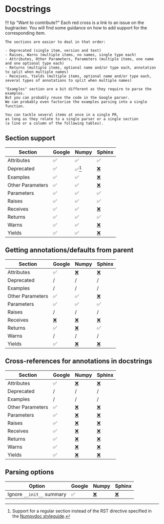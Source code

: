 # Docstrings

!!! tip "Want to contribute?"
    Each red cross is a link to an issue on the bugtracker.
    You will find some guidance on how to add support for the corresponding item.

    The sections are easier to deal in that order:

    - Deprecated (single item, version and text)
    - Raises, Warns (multiple items, no names, single type each)
    - Attributes, Other Parameters, Parameters (multiple items, one name and one optional type each)
    - Returns (multiple items, optional name and/or type each, annotation to split when multiple names)
    - Receives, Yields (multiple items, optional name and/or type each, several types of annotations to split when multiple names)

    "Examples" section are a bit different as they require to parse the examples.
    But you can probably reuse the code in the Google parser.
    We can probably even factorize the examples parsing into a single function.

    You can tackle several items at once in a single PR,
    as long as they relate to a single parser or a single section
    (a line or a column of the following tables).

## Section support

Section          | Google | Numpy | Sphinx
---------------- | ------ | ----- | ------
Attributes       | ✅     | ✅    | ✅
Deprecated       | ✅     | ✅[^1]| [❌][issue-section-sphinx-deprecated]
Examples         | ✅     | ✅    | [❌][issue-section-sphinx-examples]
Other Parameters | ✅     | ✅    | [❌][issue-section-sphinx-other-parameters]
Parameters       | ✅     | ✅    | ✅
Raises           | ✅     | ✅    | ✅
Receives         | ✅     | ✅    | [❌][issue-section-sphinx-receives]
Returns          | ✅     | ✅    | ✅
Warns            | ✅     | ✅    | [❌][issue-section-sphinx-warns]
Yields           | ✅     | ✅    | [❌][issue-section-sphinx-yields]

[^1]: Support for a regular section instead of the RST directive specified in the [Numpydoc styleguide](https://numpydoc.readthedocs.io/en/latest/format.html#deprecation-warning).


[issue-section-sphinx-deprecated]: https://github.com/mkdocstrings/griffe/issues/6
[issue-section-sphinx-examples]: https://github.com/mkdocstrings/griffe/issues/7
[issue-section-sphinx-other-parameters]: https://github.com/mkdocstrings/griffe/issues/27
[issue-section-sphinx-receives]: https://github.com/mkdocstrings/griffe/issues/8
[issue-section-sphinx-warns]: https://github.com/mkdocstrings/griffe/issues/9
[issue-section-sphinx-yields]: https://github.com/mkdocstrings/griffe/issues/10

## Getting annotations/defaults from parent

Section          | Google                             | Numpy                               | Sphinx
---------------- | ---------------------------------- | ----------------------------------- | ------
Attributes       | ✅                                 | [❌][issue-parent-numpy-attributes] | [❌][issue-parent-sphinx-attributes]
Deprecated       | /                                  | /                                   | /
Examples         | /                                  | /                                   | /
Other Parameters | ✅                                 | ✅                                  | [❌][issue-parent-sphinx-other-parameters]
Parameters       | ✅                                 | ✅                                  | ✅
Raises           | /                                  | /                                   | /
Receives         | [❌][issue-parent-google-receives] | [❌][issue-parent-numpy-receives]   | [❌][issue-parent-sphinx-receives]
Returns          | ✅                                 | [❌][issue-parent-numpy-returns]    | ✅
Warns            | /                                  | /                                   | /
Yields           | ✅                                 | [❌][issue-parent-numpy-yields]     | [❌][issue-parent-sphinx-yields]

[issue-parent-google-receives]: https://github.com/mkdocstrings/griffe/issues/28

[issue-parent-numpy-attributes]: https://github.com/mkdocstrings/griffe/issues/29
[issue-parent-numpy-receives]: https://github.com/mkdocstrings/griffe/issues/30
[issue-parent-numpy-returns]: https://github.com/mkdocstrings/griffe/issues/31
[issue-parent-numpy-yields]: https://github.com/mkdocstrings/griffe/issues/32

[issue-parent-sphinx-attributes]: https://github.com/mkdocstrings/griffe/issues/33
[issue-parent-sphinx-other-parameters]: https://github.com/mkdocstrings/griffe/issues/34
[issue-parent-sphinx-receives]: https://github.com/mkdocstrings/griffe/issues/35
[issue-parent-sphinx-yields]: https://github.com/mkdocstrings/griffe/issues/36

## Cross-references for annotations in docstrings

Section          | Google | Numpy                                     | Sphinx
---------------- | ------ | ----------------------------------------- | ------
Attributes       | ✅     | [❌][issue-xref-numpy-attributes]       | [❌][issue-xref-sphinx-attributes]
Deprecated       | /      | /                                         | /
Examples         | /      | /                                         | /
Other Parameters | ✅     | [❌][issue-xref-numpy-other-parameters] | [❌][issue-xref-sphinx-other-parameters]
Parameters       | ✅     | [❌][issue-xref-numpy-parameters]       | [❌][issue-xref-sphinx-parameters]
Raises           | ✅     | [❌][issue-xref-numpy-raises]           | [❌][issue-xref-sphinx-raises]
Receives         | ✅     | [❌][issue-xref-numpy-receives]         | [❌][issue-xref-sphinx-receives]
Returns          | ✅     | [❌][issue-xref-numpy-returns]          | [❌][issue-xref-sphinx-returns]
Warns            | ✅     | [❌][issue-xref-numpy-warns]            | [❌][issue-xref-sphinx-warns]
Yields           | ✅     | [❌][issue-xref-numpy-yields]           | [❌][issue-xref-sphinx-yields]

[issue-xref-numpy-attributes]: https://github.com/mkdocstrings/griffe/issues/11
[issue-xref-numpy-other-parameters]: https://github.com/mkdocstrings/griffe/issues/12
[issue-xref-numpy-parameters]: https://github.com/mkdocstrings/griffe/issues/13
[issue-xref-numpy-raises]: https://github.com/mkdocstrings/griffe/issues/14
[issue-xref-numpy-receives]: https://github.com/mkdocstrings/griffe/issues/15
[issue-xref-numpy-returns]: https://github.com/mkdocstrings/griffe/issues/16
[issue-xref-numpy-warns]: https://github.com/mkdocstrings/griffe/issues/17
[issue-xref-numpy-yields]: https://github.com/mkdocstrings/griffe/issues/18

[issue-xref-sphinx-attributes]: https://github.com/mkdocstrings/griffe/issues/19
[issue-xref-sphinx-other-parameters]: https://github.com/mkdocstrings/griffe/issues/20
[issue-xref-sphinx-parameters]: https://github.com/mkdocstrings/griffe/issues/21
[issue-xref-sphinx-raises]: https://github.com/mkdocstrings/griffe/issues/22
[issue-xref-sphinx-receives]: https://github.com/mkdocstrings/griffe/issues/23
[issue-xref-sphinx-returns]: https://github.com/mkdocstrings/griffe/issues/24
[issue-xref-sphinx-warns]: https://github.com/mkdocstrings/griffe/issues/25
[issue-xref-sphinx-yields]: https://github.com/mkdocstrings/griffe/issues/26

## Parsing options

Option                     | Google | Numpy                                 | Sphinx
-------------------------- | ------ | ------------------------------------- | ------
Ignore `__init__` summary  | ✅     | [❌][issue-ignore-init-summary-numpy] | [❌][issue-ignore-init-summary-sphinx]

[issue-ignore-init-summary-numpy]: https://github.com/mkdocstrings/griffe/issues/44
[issue-ignore-init-summary-sphinx]: https://github.com/mkdocstrings/griffe/issues/45
